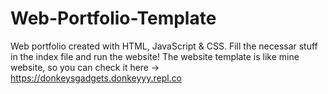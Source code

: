 # Web-Portfolio-Template
Web portfolio created with HTML, JavaScript &amp; CSS.
Fill the necessar stuff in the index file and run the website!
The website template is like mine website, so you can check it here -> https://donkeysgadgets.donkeyyy.repl.co
